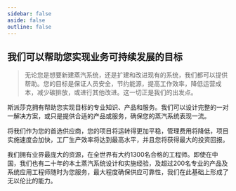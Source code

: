 ```yaml
---
sidebar: false
aside: false
outline: false
---
```


<HeroImage 
  imageUrl="/d/file/p/2015-04-09/e833a94ee236eecfa422945fe83e54fe.jpg"
  title="解决方案"
/>

## 我们可以帮助您实现业务可持续发展的目标

> 无论您是想要新建蒸汽系统，还是扩建和改进现有的系统，我们都可以提供帮助。您的目标是保证人员安全，节约能源，提高工作效率，降低运营成本，减少碳排放，或进行其他改进。这一切正是我们的出发点。

斯派莎克拥有帮助您实现目标的专业知识、产品和服务。我们可以设计完整的一对一解决方案，或只是提供合适的产品或服务，确保您的蒸汽系统表现一流。

将我们作为您的首选供应商，您的项目将运转得更加平稳，管理费用将降低，项目实施速度会加快，工厂生产效率将达到最高水平，并且您将获得最大的投资回报。

我们拥有业界最庞大的资源，在全世界有大约1300名合格的工程师。即使在中国，我们也有二十年的本土蒸汽系统设计和实施经验，及超过200名专业的产品及系统应用工程师随时为您服务，最大程度确保供应可靠性，我们在此基础上形成了无以伦比的能力。
